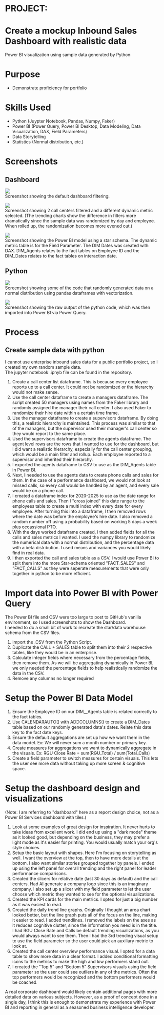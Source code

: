 # PROJECT:
# Create a mockup Inbound Sales Dashboard with realistic data   
Power BI visualization using sample data generated by Python

# Purpose
- Demonstrate proficiency for portfolio

# Skills Used

- Python (Juypter Notebook, Pandas, Numpy, Faker)
- Power BI (Power Query, Power BI Desktop, Data Modeling, Data Visualization, DAX, Field Parameters)
- Data Storytelling
- Statistics (Normal distribution, etc.)

# Screenshots 

## Dashboard
![](Screens/dash1.png)  
Screenshot showing the default dashboard filtering.  

![](Screens/dash2.png)  
Screenshot showing 2 call centers filtered and a different dynamic metric selected. (The trending charts show the difference in filters more dramatically since the sample data was randomized by day and employee.  When rolled up, the randomization becomes more evened out.)

![](Screens/datamodel.png)  
Screenshot showing the Power BI model using a star schema.  The dynamic metric table is for the Field Parameter.  The DIM Dates was created with DAX.  DIM_Agents relates to the fact tables on Employee ID and the DIM_Dates relates to the fact tables on interaction date.

## Python
![](Screens/python1.png)  
Screenshot showing some of the code that randomly generated data on a normal distribution using pandas dataframes with vectorization.    

![](Screens/python2.png)  
Screenshot showing the raw output of the python code, which was then imported into Power BI via Power Query.


# Process
## Create sample data with python
I cannot use enterprise inbound sales data for a public portfolio project, so I created my own random sample data.  
The jupyter notebook .ipnyb file can be found in the repository.  
1) Create a call center list dataframe.  This is because every employee reports up to a call center.  It could not be randomized or the hierarchy would not make sense.  
2) Use the call center dataframe to create a managers dataframe.  The script created 50 managers using names from the Faker library and randomly assigned the manager their call center.  I also used Faker to randomize their hire date within a certain time frame.  
3) Use the manager dataframe to create a supervisors dataframe.  By doing this, a realistic hierarchy is maintained.  This process was similar to that of the managers, but the supervisor used their manager's call center so they would report to the same place.
4) Used the supervisors dataframe to create the agents dataframe.  The agent level rows are the rows that I wanted to use for the dashboard, but I did want a realistic hierarchy, especially for the call center grouping, which would be a main filter and rollup.  Each employee reported to a supervisor and inherited their hierarchy.  
5) I exported the agents dataframe to CSV to use as the DIM_Agents table in Power BI.
6) Next, I needed to use the agents data to create phone calls and sales for them.  In the case of a performance dashboard, we would not look at missed calls, so every call would be handled by an agent, and every sale would be on a phone call.  
7) I created a dataframe index for 2020-2025 to use as the date range for phone calls and sales.  Then I "cross joined" this date range to the employees table to create a multi index with every date for every employee.  After turning this into a dataframe, I then removed rows where the date was before the employee's hire date.  I also removed a random number off using a probability based on working 5 days a week plus occassional PTO.  
8) With the days worked dataframe created, I then added fields for all the calls and sales metrics I wanted.  I used the numpy library to randomize the numerical data with a normal distribution, and the percentage data with a beta distribution.  I used means and variances you would likely find in real data.  
9) I then exported the call and sales table as a CSV.  I would use Power BI to split them into the more Star-schema oriented "FACT_SALES" and "FACT_CALLS" as they were seperate measurements that were only together in python to be more efficient.  

# Import data into Power BI with Power Query
The Power BI file and CSV were too large to post to GitHub's vanilla environment, so I used screenshots to show the Dashboard.  
I needed to do a small bit of work to recreate the star/data warehouse schema from the CSV files.
1) Import the .CSV from the Python Script.
2) Duplicate the CALL + SALES table to split them into their 2 respective tables, like they would be in an enterprise.
3) Calculate integer fields where necessary from the percentage fields, then remove them.  As we will be aggregating dynamically in Power BI, we only needed the percentage fields to help realistically randomize the data in the CSV.
4) Remove any columns no longer required

# Setup the Power BI Data Model
1) Ensure the Employee ID on our DIM__Agents table is related correctly to the fact tables.
2) Use CALENDARAUTO() with ADDCOLUMNS() to create a DIM_Dates table based on our randomly generated data's dates.  Relate this date key to the fact date keys.
3) Ensure the default aggregations are set up how we want them in the data model. Ex: We will never sum a month number or primary key.
4) Create measures for aggregations we want to dynamically aggregate in the visuals.  Ex: RGU Close Rate = sum(RGU_Total) / sum(Total_Calls)
5) Create a field parameter to switch measures for certain visuals.  This lets the user see more data without taking up more screen & cognitive space.

# Setup the dashboard design and visualizations
(Note: I am referring to "dashboard" here as a report design choice, not as a Power BI Services dashboard with tiles.)
1) Look at some examples of great design for inspiration. It never hurts to take ideas from excellent work.  I did end up using a "dark mode" theme as it looked good, but depending on the business, they may prefer a light mode as it's easier for printing.  You would usually match your org's style choices.
2) Setup the basic layout with shapes.  Here I'm focusing on storytelling as well.  I want the overview at the top, then to have more details at the bottom.  I also want similar stories grouped together by panels.  I ended up using the left panel for overall trending and the right panel for leader performance comparisons.
3) Created the slicers for relative date (last 30 days as default) and the call centers.  Had AI generate a company logo since this is an imaginary company.  I also set up a slicer with my field parameter to let the user choose which metric they wanted to see for the optional visualizations.
4) Created the KPI cards for the main metrics.  I opted for just a big number as it was easiest to read.
5) Created the daily trend line graphs.  Originally I thought an area chart looked better, but the line graph puts all of the focus on the line, making it easier to read.  I added trendlines.  I removed the labels on the axes as it reduces cognitive clutter, since the information you need is in the title.  I had RGU Close Rate and Calls be default trending visualizations, as you would always want to see them.  Then I had the 3rd trending visual setup to use the field parameter so the user could pick an auxiliary metric to look at.
6) Created the call center overview performance visual.  I opted for a data table to show more data in a clear format.  I added conditional formatting icons to the metrics to make the high and low performers stand out.  
7) I created the "Top 5" and "Bottom 5" Supervisors visuals using the field parameter so the user could see outliers in any of the metrics.  Often the top performers would be recognized and the bottom performers would be coached.

A real corporate dashboard would likely contain additional pages with more detailed data on various subjects.  However, as a proof of concept done in a single day, I think this is enough to demonstrate my experience with Power BI and reporting in general as a seasoned business intelligence developer.


